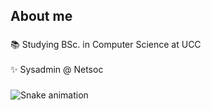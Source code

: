 
###

<h2 align="left">About me</h2>

###

<p align="left">📚 Studying BSc. in Computer Science at UCC<br><br>✨ Sysadmin @ Netsoc</p>

###

<img src="https://raw.githubusercontent.com/Sequel0x/Sequel0x/output/snake.svg" alt="Snake animation" />

###
